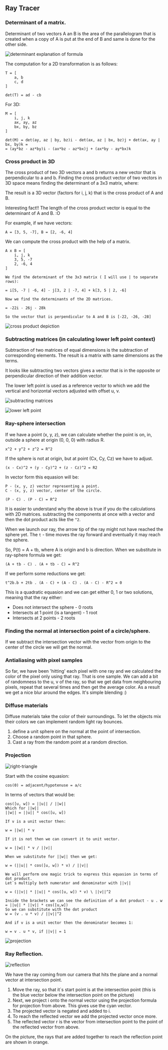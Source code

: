 ## Ray Tracer

### Determinant of a matrix.
Determinant of two vectors A an B is the area of the parallelogram that is created when a copy of A is put at the end of B and same is done for the other side.

![determinant explanation of formula](https://github.com/pancanin/RayTracer/blob/master/helpful_materials/matrix-determinant.PNG?raw=true)

The computation for a 2D transformation is as follows:
```
T = [
	a, b
	c, d
]

det(T) = ad - cb
```

For 3D:

```
M = [
	i, j, k
	ax, ay, az
	bx, by, bz
]

det(M) = det(ay, az | by, bz)i - det(ax, az | bx, bz)j + det(ax, ay | bx, by)k =
= (ay*bz - az*by)i - (ax*bz - az*bx)j + (ax*by - ay*bx)k
```


### Cross product in 3D

The cross product of two 3D vectors a and b returns a new vector that is perpendicular to a and b.
Finding the cross product vector of two vectors in 3D space means finding the determinant of a 3x3 matrix, where:

The result is a 3D vector (factors for i, j, k) that is the cross product of A and B.

Interesting fact!!
The length of the cross product vector is equal to the determinant of A and B. :O

For example, if we have vectors:
```
A = [3, 5, -7], B = [2, -6, 4]
```
We can compute the cross product with the help of a matrix.

```
A x B = [
	i, j, k
	3, 5, -7
	2, -6, 4
]

We find the determinant of the 3x3 matrix ( I will use | to separate rows):

= i[5, -7 | -6, 4] - j[3, 2 | -7, 4] + k[3, 5 | 2, -6]

Now we find the determinants of the 2D matrices.

= -22i - 26j - 28k

So the vector that is perpendicular to A and B is [-22, -26, -28]
```

![cross product depiction](https://github.com/pancanin/RayTracer/blob/master/helpful_materials/3d-matrix-cross-product.png?raw=true)

### Subtracting matrices (in calculating lower left point context)

Subtraction of two matrices of equal dimensions is the subtraction of corresponding elements. The result is a matrix with 
same dimensions as the terms.

It looks like subtracting two vectors gives a vector that is in the opposite or perpendicular direction of their addition vector.

The lower left point is used as a reference vector to which we add the vertical and horizontal vectors adjusted with offset u, v.

![subtracting matrices](https://github.com/pancanin/RayTracer/blob/master/helpful_materials/matrix-subtraction.png?raw=true)

![lower left point](https://github.com/pancanin/RayTracer/blob/master/helpful_materials/calculate-lower-left.png?raw=true)

### Ray-sphere intersection

If we have a point (x, y, z), we can calculate whether the point is on, in, outside a sphere at origin (0, 0, 0) with radius R.

```
x^2 + y^2 + z^2 = R^2
```
If the sphere is not at origin, but at point (Cx, Cy, Cz) we have to adjust.
```
(x - Cx)^2 + (y - Cy)^2 + (z - Cz)^2 = R2
```

In vector form this equasion will be:

```
P - (x, y, z) vector representing a point.
C - (x, y, z) vector, center of the circle.

(P - C) . (P - C) = R^2
```

It is easier to understand why the above is true if you do the calculations with 2D matrices.
subtracting the components at once with a vector and then the dot product acts like the `^2`.

When we launch our ray, the arrow tip of the ray might not have reached the sphere yet. The `t` - time moves the ray forward and eventually
it may reach the sphere.

So, P(t) = A + tb, where A is origin and b is direction.
When we substitute in ray-sphere formula we get:

```
(A + tb - C) . (A + tb - C) = R^2
```

If we perform some reductions we get:
```
t^2b.b + 2tb . (A - C) + (A - C) . (A - C) - R^2 = 0
```

This is a quadratic equasion and we can get either 0, 1 or two solutions, meaning that the ray either:
- Does not intersect the sphere - 0 roots
- Intersects at 1 point (is a tangent) - 1 root
- Intersects at 2 points - 2 roots


### Finding the normal at intersection point of a circle/sphere.
If we subtract the intersection vector with the vector from origin to the center of the circle we will get the normal.

### Antialiasing with pixel samples

So far, we have been 'hitting' each pixel with one ray and we calculated the color of the pixel only using that ray. That is one sample.
We can add a bit of randomness to the u, v of the ray, so that we get data from neighbouring pixels, repeat that several times and then get the average color.
As a result we get a nice blur around the edges. It's simple blending :)

### Diffuse materials

Diffuse materials take the color of their surroundings. To let the objects mix their colors we can implement random light ray bounces.

1. define a unit sphere on the normal at the point of intersection.
2. Choose a random point in that sphere.
3. Cast a ray from the random point at a random direction.

### Projection

![right-triangle](https://github.com/pancanin/RayTracer/blob/master/helpful_materials/right-triangle.png?raw=true)

Start with the cosine equasion:

```
cos(0) = adjacent/hypotenuse = a/c
```

In terms of vectors that would be:

```
cos([u, w]) = ||u|| / ||w||
Which for ||w||
||w|| = ||u|| * cos([u, w])

If v is a unit vector then:

w = ||w|| * v

If it is not then we can convert it to unit vector.

w = ||w|| * v / ||v||

When we substitute for ||w|| then we get:

w = (||u|| * cos([u, w]) * v) / ||v||

We will perform one magic trick to express this equasion in terms of dot product.
Let`s multiply both numerator and denominator with ||v||

w = (||v|| * ||u|| * cos([u, w]) * v) \ ||v||^2

Inside the brackets we can see the definition of a dot product - u . w = ||u|| * ||v|| * cos([u,w])
So we can substitute with the dot product
w = (v . u * v) / ||v||^2

And if v is a unit vector then the denominator becomes 1:

w = v . u * v, if ||v|| = 1
```

![projection](https://github.com/pancanin/RayTracer/blob/master/helpful_materials/projection.png?raw=true)


### Ray Reflection.

![reflection](https://github.com/pancanin/RayTracer/blob/master/helpful_materials/reflection.png?raw=true)

We have the ray coming from our camera that hits the plane and a normal vector at intersection point.

1. Move the ray, so that it`s start point is at the intersection point (this is the blue vector below the intersection point on the picture)
2. Next, we project i onto the normal vector using the projection formula for projection from above. This gives use the cyan vector.
3. The projected vector is negated and added to i.
4. To reach the reflected vector we add the projected vector once more.
5. The reflected vector r is the vector from intersection point to the point of the reflected vector from above.

On the picture, the rays that are added together to reach the reflection point are shown in orange.